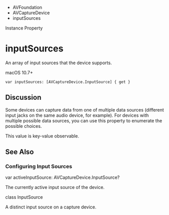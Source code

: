 

- AVFoundation
- AVCaptureDevice
-  inputSources 

Instance Property

# inputSources

An array of input sources that the device supports.

macOS 10.7+

``` source
var inputSources: [AVCaptureDevice.InputSource] { get }
```

## Discussion

Some devices can capture data from one of multiple data sources (different input jacks on the same audio device, for example). For devices with multiple possible data sources, you can use this property to enumerate the possible choices.

This value is key-value observable.

## See Also

### Configuring Input Sources

var activeInputSource: AVCaptureDevice.InputSource?

The currently active input source of the device.

class InputSource

A distinct input source on a capture device.

